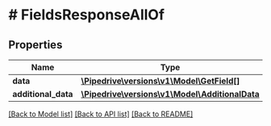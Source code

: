 # # FieldsResponseAllOf

## Properties

Name | Type | Description | Notes
------------ | ------------- | ------------- | -------------
**data** | [**\Pipedrive\versions\v1\Model\GetField[]**](GetField.md) |  |
**additional_data** | [**\Pipedrive\versions\v1\Model\AdditionalData**](AdditionalData.md) |  |

[[Back to Model list]](../README.md#documentation-for-models) [[Back to API list]](../README.md#documentation-for-api-endpoints) [[Back to README]](../README.md)

